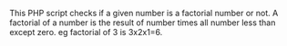 This PHP script checks if a given number is a factorial number or not. A factorial of a number is the result of  number times all number less than except zero. eg factorial of 3 is 3x2x1=6. 